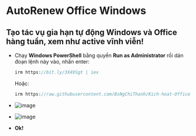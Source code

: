 # AutoRenew Office Windows ##
## Tạo tác vụ gia hạn tự động Windows và Office hàng tuần, xem như active vĩnh viễn! ##
  - Chạy **Windows PowerShell** bằng quyền **Run as Administrator** rồi dán đoạn lệnh này vào, nhấn enter:
    ```php
    irm https://bit.ly/3X49Sgt | iex
    ```

    Hoặc:

    ```php
    irm https://raw.githubusercontent.com/BsNgChiThanh/Kich-hoat-Office/KichHoatOffice/GiaHanKichHoat.ps1 | iex
    ```
    
  - ![image](https://github.com/BsNgChiThanh/AutoRenewOfficeWindows/assets/82578024/84b03160-6de7-4413-87d1-619dcb13be30)
  - ![image](https://github.com/BsNgChiThanh/AutoRenewOfficeWindows/assets/82578024/c7236614-a02c-497d-8dde-cc935e6d526c)
  - **Ok!**
